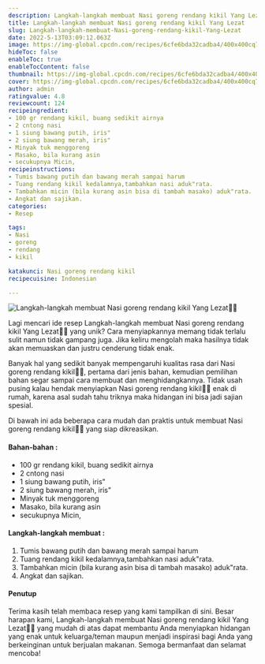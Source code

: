 ```yaml
---
description: Langkah-langkah membuat Nasi goreng rendang kikil Yang Lezat"
title: Langkah-langkah membuat Nasi goreng rendang kikil Yang Lezat
slug: Langkah-langkah-membuat-Nasi-goreng-rendang-kikil-Yang-Lezat
date: 2022-5-13T03:09:12.063Z
image: https://img-global.cpcdn.com/recipes/6cfe6bda32cadba4/400x400cq70/photo.jpg
hideToc: false
enableToc: true
enableTocContent: false
thumbnail: https://img-global.cpcdn.com/recipes/6cfe6bda32cadba4/400x400cq70/photo.jpg
cover: https://img-global.cpcdn.com/recipes/6cfe6bda32cadba4/400x400cq70/photo.jpg
author: admin
ratingvalue: 4.8
reviewcount: 124
recipeingredient:
- 100 gr rendang kikil, buang sedikit airnya
- 2 cntong nasi
- 1 siung bawang putih, iris"
- 2 siung bawang merah, iris"
- Minyak tuk menggoreng
- Masako, bila kurang asin
- secukupnya Micin,
recipeinstructions:
- Tumis bawang putih dan bawang merah sampai harum
- Tuang rendang kikil kedalamnya,tambahkan nasi aduk"rata.
- Tambahkan micin (bila kurang asin bisa di tambah masako) aduk"rata.
- Angkat dan sajikan.
categories:
- Resep

tags:
- Nasi
- goreng
- rendang
- kikil

katakunci: Nasi goreng rendang kikil
recipecuisine: Indonesian

---
```


![Langkah-langkah membuat Nasi goreng rendang kikil Yang Lezat👩‍🍳](https://img-global.cpcdn.com/recipes/6cfe6bda32cadba4/400x400cq70/photo.jpg)

Lagi mencari ide resep Langkah-langkah membuat Nasi goreng rendang kikil Yang Lezat👩‍🍳 yang unik? Cara menyiapkannya memang tidak terlalu sulit namun tidak gampang juga. Jika keliru mengolah maka hasilnya tidak akan memuaskan dan justru cenderung tidak enak.

Banyak hal yang sedikit banyak mempengaruhi kualitas rasa dari Nasi goreng rendang kikil👩‍🍳, pertama dari jenis bahan, kemudian pemilihan bahan segar sampai cara membuat dan menghidangkannya. Tidak usah pusing kalau hendak menyiapkan Nasi goreng rendang kikil👩‍🍳 enak di rumah, karena asal sudah tahu triknya maka hidangan ini bisa jadi sajian spesial.

Di bawah ini ada beberapa cara mudah dan praktis untuk membuat Nasi goreng rendang kikil👩‍🍳 yang siap dikreasikan.

<!--inarticleads1-->

#### Bahan-bahan :

- 100 gr rendang kikil, buang sedikit airnya
- 2 cntong nasi
- 1 siung bawang putih, iris"
- 2 siung bawang merah, iris"
- Minyak tuk menggoreng
- Masako, bila kurang asin
- secukupnya Micin,

<!--inarticleads2-->

#### Langkah-langkah membuat :

1. Tumis bawang putih dan bawang merah sampai harum
1. Tuang rendang kikil kedalamnya,tambahkan nasi aduk"rata.
1. Tambahkan micin (bila kurang asin bisa di tambah masako) aduk"rata.
1. Angkat dan sajikan.

#### Penutup

Terima kasih telah membaca resep yang kami tampilkan di sini. Besar harapan kami, Langkah-langkah membuat Nasi goreng rendang kikil Yang Lezat👩‍🍳 yang mudah di atas dapat membantu Anda menyiapkan hidangan yang enak untuk keluarga/teman maupun menjadi inspirasi bagi Anda yang berkeinginan untuk berjualan makanan. Semoga bermanfaat dan selamat mencoba!